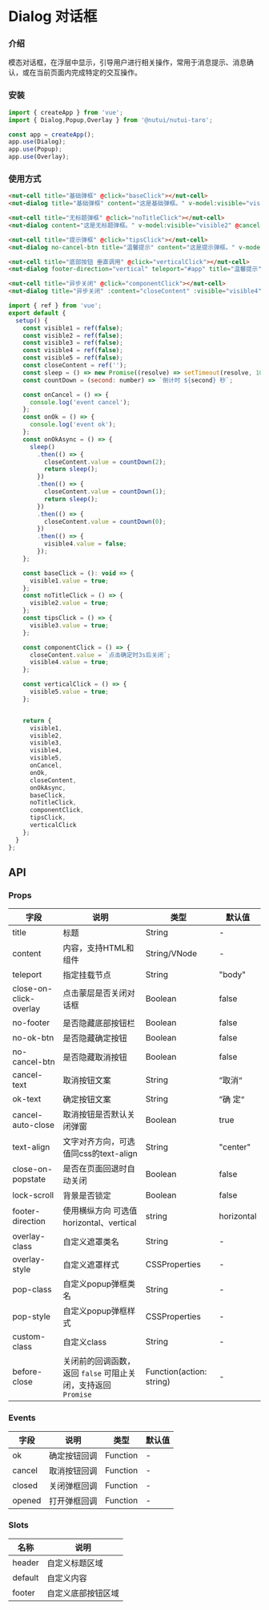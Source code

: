 # Dialog 对话框


### 介绍

模态对话框，在浮层中显示，引导用户进行相关操作，常用于消息提示、消息确认，或在当前页面内完成特定的交互操作。

### 安装
    
```javascript
import { createApp } from 'vue';
import { Dialog,Popup,Overlay } from '@nutui/nutui-taro';

const app = createApp();
app.use(Dialog);
app.use(Popup);
app.use(Overlay);

```

### 使用方式

```html
<nut-cell title="基础弹框" @click="baseClick"></nut-cell>
<nut-dialog title="基础弹框" content="这是基础弹框。" v-model:visible="visible1" @cancel="onCancel" @ok="onOk" />

<nut-cell title="无标题弹框" @click="noTitleClick"></nut-cell>
<nut-dialog content="这是无标题弹框。" v-model:visible="visible2" @cancel="onCancel" @ok="onOk" />

<nut-cell title="提示弹框" @click="tipsClick"></nut-cell>
<nut-dialog no-cancel-btn title="温馨提示" content="这是提示弹框。" v-model:visible="visible3" @cancel="onCancel" @ok="onOk" />

<nut-cell title="底部按钮 垂直调用" @click="verticalClick"></nut-cell>
<nut-dialog footer-direction="vertical" teleport="#app" title="温馨提示" content="这是提示弹框。" v-model:visible="visible5" />

<nut-cell title="异步关闭" @click="componentClick"></nut-cell>
<nut-dialog title="异步关闭" :content="closeContent" :visible="visible4" @cancel="onCancel" @ok="onOkAsync" />
```

``` javascript
import { ref } from 'vue';
export default {
  setup() {
    const visible1 = ref(false);
    const visible2 = ref(false);
    const visible3 = ref(false);
    const visible4 = ref(false);
    const visible5 = ref(false);
    const closeContent = ref('');
    const sleep = () => new Promise((resolve) => setTimeout(resolve, 1000));
    const countDown = (second: number) => `倒计时 ${second} 秒`;

    const onCancel = () => {
      console.log('event cancel');
    };
    const onOk = () => {
      console.log('event ok');
    };
    const onOkAsync = () => {
      sleep()
        .then(() => {
          closeContent.value = countDown(2);
          return sleep();
        })
        .then(() => {
          closeContent.value = countDown(1);
          return sleep();
        })
        .then(() => {
          closeContent.value = countDown(0);
        })
        .then(() => {
          visible4.value = false;
        });
    };

    const baseClick = (): void => {
      visible1.value = true;
    };
    const noTitleClick = () => {
      visible2.value = true;
    };
    const tipsClick = () => {
      visible3.value = true;
    };

    const componentClick = () => {
      closeContent.value = `点击确定时3s后关闭`;
      visible4.value = true;
    };

    const verticalClick = () => {
      visible5.value = true;
    };


    return {
      visible1,
      visible2,
      visible3,
      visible4,
      visible5,
      onCancel,
      onOk,
      closeContent,
      onOkAsync,
      baseClick,
      noTitleClick,
      componentClick,
      tipsClick,
      verticalClick
    };
  }
};
```

## API
### Props

| 字段                   | 说明                                                          | 类型                     | 默认值     |
|------------------------|---------------------------------------------------------------|--------------------------|------------|
| title                  | 标题                                                          | String                   | -          |
| content                | 内容，支持HTML和组件                                          | String/VNode             | -          |
| teleport               | 指定挂载节点                                                  | String                   | "body"     |
| close-on-click-overlay | 点击蒙层是否关闭对话框                                        | Boolean                  | false      |
| no-footer              | 是否隐藏底部按钮栏                                            | Boolean                  | false      |
| no-ok-btn              | 是否隐藏确定按钮                                              | Boolean                  | false      |
| no-cancel-btn          | 是否隐藏取消按钮                                              | Boolean                  | false      |
| cancel-text            | 取消按钮文案                                                  | String                   | ”取消“     |
| ok-text                | 确定按钮文案                                                  | String                   | ”确 定“    |
| cancel-auto-close      | 取消按钮是否默认关闭弹窗                                      | Boolean                  | true       |
| text-align             | 文字对齐方向，可选值同css的text-align                         | String                   | "center"   |
| close-on-popstate      | 是否在页面回退时自动关闭                                      | Boolean                  | false      |
| lock-scroll            | 背景是否锁定                                                  | Boolean                  | false      |
| footer-direction       | 使用横纵方向 可选值 horizontal、vertical                      | string                   | horizontal |
| overlay-class | 自定义遮罩类名                                                | String                   | -          |
| overlay-style | 自定义遮罩样式                                                | CSSProperties            | -          |
| pop-class   | 自定义popup弹框类名                                           | String                   | -          |
| pop-style   | 自定义popup弹框样式                                           | CSSProperties            | -          |
| custom-class  | 自定义class                                                   | String                   | -          |
| before-close  | 关闭前的回调函数，返回 `false` 可阻止关闭，支持返回 `Promise` | Function(action: string) | -          |


### Events

| 字段   | 说明         | 类型     | 默认值 |
|--------|--------------|----------|--------|
| ok     | 确定按钮回调 | Function | -      |
| cancel | 取消按钮回调 | Function | -      |
| closed | 关闭弹框回调 | Function | -      |
| opened | 打开弹框回调 | Function | -      |


### Slots

| 名称    | 说明               |
|---------|--------------------|
| header  | 自定义标题区域     |
| default | 自定义内容         |
| footer  | 自定义底部按钮区域 |